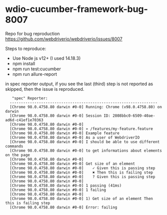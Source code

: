 # wdio-cucumber-framework-bug-8007
Repo for bug reproduction https://github.com/webdriverio/webdriverio/issues/8007

Steps to reproduce:
- Use Node js v12+ (I used 14.18.3)
- npm install
- npm run test:cucumber
- npm run allure-report

in spec reporter output, if you see the last (third) step is not reported as skipped, then the issue is reproduced.


       "spec" Reporter:
      ------------------------------------------------------------------
      [Chrome 98.0.4758.80 darwin #0-0] Running: Chrome (v98.0.4758.80) on darwin
      [Chrome 98.0.4758.80 darwin #0-0] Session ID: 2808bbc0-6509-40ae-ad6d-c41ef1e70363
      [Chrome 98.0.4758.80 darwin #0-0]
      [Chrome 98.0.4758.80 darwin #0-0] » /features/my-feature.feature
      [Chrome 98.0.4758.80 darwin #0-0] Example feature
      [Chrome 98.0.4758.80 darwin #0-0] As a user of WebdriverIO
      [Chrome 98.0.4758.80 darwin #0-0] I should be able to use different commands
      [Chrome 98.0.4758.80 darwin #0-0] to get informations about elements on the page
      [Chrome 98.0.4758.80 darwin #0-0]
      [Chrome 98.0.4758.80 darwin #0-0] Get size of an element
      [Chrome 98.0.4758.80 darwin #0-0]    ✓ Given this is passing step
      [Chrome 98.0.4758.80 darwin #0-0]    ✖ Then this is failing step
      [Chrome 98.0.4758.80 darwin #0-0]    ? Given this is passing step
      [Chrome 98.0.4758.80 darwin #0-0]
      [Chrome 98.0.4758.80 darwin #0-0] 1 passing (41ms)
      [Chrome 98.0.4758.80 darwin #0-0] 1 failing
      [Chrome 98.0.4758.80 darwin #0-0]
      [Chrome 98.0.4758.80 darwin #0-0] 1) Get size of an element Then this is failing step
      [Chrome 98.0.4758.80 darwin #0-0] Error: failing



